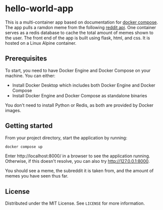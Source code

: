 # hello-world-app
This is a multi-container app based on documentation for [docker compose](https://docs.docker.com/compose/gettingstarted/). The app pulls a ramdon meme from the following [reddit api](https://github.com/D3vd/Meme_Api). One container serves as a redis database to cache the total amount of memes shown to the user. The front end of the app is built using flask, html, and css. It is hosted on a Linux Alpine container.

## Prerequisites
To start, you need to have Docker Engine and Docker Compose on your machine. You can either:
* Install Docker Desktop which includes both Docker Engine and Docker Compose
* Install Docker Engine and Docker Compose as standalone binaries

You don't need to install Python or Redis, as both are provided by Docker images.

## Getting started
From your project directory, start the application by running:
```sh
docker compose up
```

Enter http://localhost:8000/ in a browser to see the application running. Otherwise, if this doesn't resolve, you can also try http://127.0.0.1:8000.

You should see a meme, the subreddit it is taken from, and the amount of memes you have seen thus far.

## License
Distributed under the MIT License. See `LICENSE` for more information.